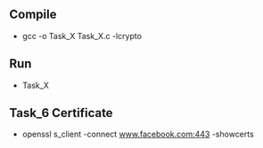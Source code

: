 ## Compile

* gcc -o Task_X Task_X.c -lcrypto

## Run 

* Task_X

## Task_6 Certificate

* openssl s_client -connect www.facebook.com:443 -showcerts